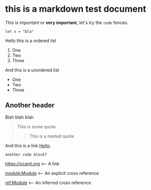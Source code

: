 # this is a markdown test document

This is _important_ or **very important**, let's try the `code` fences.

```
let x = "bla"
```

Hello this is a ordered list

1. One
2. Two
3. Three

And this is a unordered list

- One
- Two
- Three

## Another header

Blah blah blah

> This is some quote
>> This is a nested quote

And this is a link [Hello](https://ocaml.org).

    another code block?

<https://ocaml.org> <-- A link

<module:Module> <-- An explicit cross reference

<ref:Module> <-- An inferred cross reference
